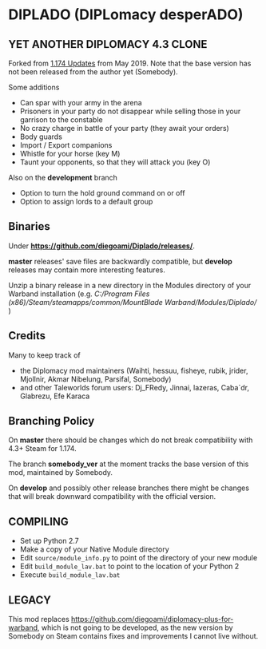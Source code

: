 # DIPLADO (DIPLomacy desperADO) 

## YET ANOTHER DIPLOMACY 4.3 CLONE

Forked from 
[1.174 Updates](https://steamcommunity.com/workshop/filedetails/discussion/285119009/451850849180281143/) from May 2019.
Note that the base version has not been released from the author yet (Somebody). 

Some additions

* Can spar with your army in the arena
* Prisoners in your party do not disappear while selling those in your garrison to the constable
* No crazy charge in battle of your party (they await your orders)
* Body guards
* Import / Export companions
* Whistle for your horse (key M)
* Taunt your opponents, so that they will attack you (key O)

Also on the **development** branch

* Option to turn the hold ground command on or off
* Option to assign lords to a default group

## Binaries

Under **https://github.com/diegoami/Diplado/releases/**.


**master** releases' save files are backwardly compatible, but **develop** releases may contain more interesting features.

Unzip a binary release in a new directory in the Modules directory of your Warband installation (e.g. _C:/Program Files (x86)/Steam/steamapps/common/MountBlade Warband/Modules/Diplado/_ ) 

## Credits

Many to keep track of

* the Diplomacy mod maintainers (Waihti, hessuu, fisheye, rubik, jrider, Mjollnir, Akmar Nibelung, Parsifal, Somebody) 
* and other Taleworlds  forum users: Dj_FRedy, Jinnai, lazeras, Caba`dr, Glabrezu, Efe Karaca


## Branching Policy

On **master** there should be changes which do not break compatibility with 4.3+ Steam for 1.174.

The branch **somebody_ver** at the moment tracks the base version of this mod, maintained by Somebody.

On **develop** and possibly other release branches there might be changes that will break downward compatibility with the official version. 

## COMPILING

* Set up Python 2.7 
* Make a copy of your Native Module directory
* Edit `source/module_info.py` to point of the directory of your new module
* Edit `build_module_lav.bat` to point to the location of your Python 2
* Execute `build_module_lav.bat`

## LEGACY

This mod replaces https://github.com/diegoami/diplomacy-plus-for-warband, which is not going to be developed, as the new version by Somebody on Steam contains fixes and improvements I cannot live without.
